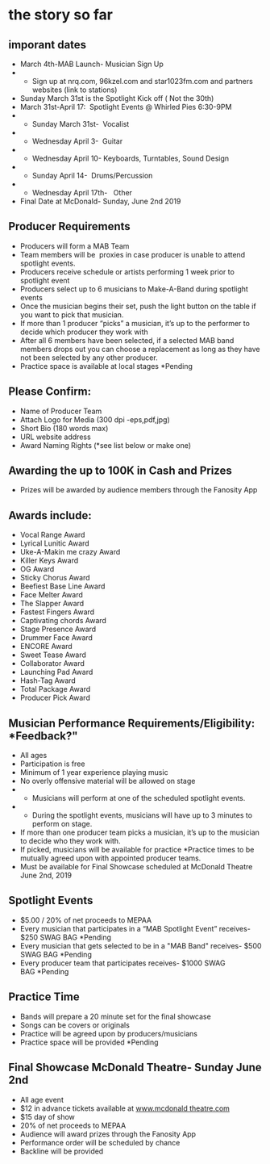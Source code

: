 # the story so far

## imporant dates
- March 4th-MAB Launch- Musician Sign Up
- - Sign up at nrq.com, 96kzel.com and star1023fm.com and partners websites (link to stations)
- Sunday March 31st is the Spotlight Kick off ( Not the 30th) 
- March 31st-April 17:  Spotlight Events @ Whirled Pies 6:30-9PM
- - Sunday March 31st-  Vocalist
- - Wednesday April 3-  Guitar 
- - Wednesday April 10- Keyboards, Turntables, Sound Design
- - Sunday April 14-  Drums/Percussion
- - Wednesday April 17th-   Other
- Final Date at McDonald- Sunday, June 2nd 2019

## Producer Requirements
- Producers will form a MAB Team
- Team members will be  proxies in case producer is unable to attend spotlight events.
- Producers receive schedule or artists performing 1 week prior to spotlight event
- Producers select up to 6 musicians to Make-A-Band during spotlight events
- Once the musician begins their set, push the light button on the table if you want to pick that musician.
- If more than 1 producer “picks” a musician, it’s up to the performer to decide which producer they work with
- After all 6 members have been selected, if a selected MAB band members drops out you can choose a replacement as long as they have not been selected by any other producer.
- Practice space is available at local stages *Pending  
 
 
## Please Confirm:
- Name of Producer Team  
- Attach Logo for Media (300 dpi -eps,pdf,jpg)
- Short Bio (180 words max) 
- URL website address
- Award Naming Rights (*see list below or make one)
 
## Awarding the up to 100K in Cash and Prizes
- Prizes will be awarded by audience members through the Fanosity App

## Awards include:
- Vocal Range Award
- Lyrical Lunitic Award
- Uke-A-Makin me crazy Award
- Killer Keys Award
- OG Award
- Sticky Chorus Award
- Beefiest Base Line Award
- Face Melter Award
- The Slapper Award
- Fastest Fingers Award
- Captivating chords Award
- Stage Presence Award
- Drummer Face Award
- ENCORE Award
- Sweet Tease Award
- Collaborator Award
- Launching Pad Award
- Hash-Tag Award
- Total Package Award
- Producer Pick Award
 
## Musician Performance Requirements/Eligibility:  *Feedback?"
- All ages
- Participation is free 
- Minimum of 1 year experience playing music
- No overly offensive material will be allowed on stage
- - Musicians will perform at one of the scheduled spotlight events.
- - During the spotlight events, musicians will have up to 3 minutes to perform on stage.
- If more than one producer team picks a musician, it’s up to the musician to decide who they work with.
- If picked, musicians will be available for practice *Practice times to be mutually agreed upon with appointed producer teams.
- Must be available for Final Showcase scheduled at McDonald Theatre June 2nd, 2019
 
  
## Spotlight Events
- $5.00 / 20% of net proceeds to MEPAA
- Every musician that participates in a “MAB Spotlight Event” receives- $250 SWAG BAG *Pending
- Every musician that gets selected to be in a "MAB Band" receives- $500 SWAG BAG *Pending
- Every producer team that participates receives- $1000 SWAG BAG *Pending  
 
## Practice Time
- Bands will prepare a 20 minute set for the final showcase
- Songs can be covers or originals
- Practice will be agreed upon by producers/musicians
- Practice space will be provided *Pending  ​
 
## Final Showcase McDonald Theatre- Sunday June 2nd 
- All age event
- $12 in advance tickets available at www.mcdonald theatre.com
- $15 day of show
- 20% of net proceeds to MEPAA
- Audience will award prizes through the Fanosity App
- Performance order will be scheduled by chance
- Backline will be provided
 
